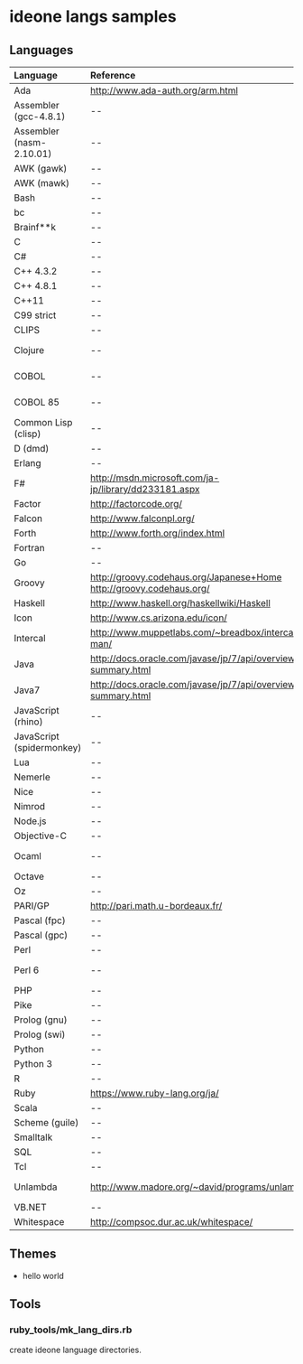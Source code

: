 # ideone langs samples
## Languages

|Language|Reference|version|
|:-------|:-----------|:--|
|Ada|http://www.ada-auth.org/arm.html|gnat-4.6|
|Assembler (gcc-4.8.1)|--|4.8.1|
|Assembler (nasm-2.10.01)|--|2.10.01|
|AWK (gawk)|--|3.1.6|
|AWK (mawk)|--|1.3.3|
|Bash|--|4.0.35|
|bc|--|1.06.95|
|Brainf**k|--|bff-1.0.3.1|
|C|--|gcc-4.8.1|
|C#|--|mono-2.8|
|C++ 4.3.2|--|gcc-4.3.2|
|C++ 4.8.1|--|gcc-4.8.1|
|C++11|--|gcc-4.8.1|
|C99 strict|--|gcc-4.8.1|
|CLIPS|--|clips 6.24|
|Clojure|--|clojure 1.5.0-RC2|
|COBOL|--|open-cobol-1.0|
|COBOL 85|--|tinycobol-0.65.9|
|Common Lisp (clisp)|--|clisp 2.47|
|D (dmd)|--|dmd-2.042|
|Erlang|--|erl-5.7.3|
|F#|http://msdn.microsoft.com/ja-jp/library/dd233181.aspx|fsharp-2.0.0|
|Factor|http://factorcode.org/|factor-0.93|
|Falcon|http://www.falconpl.org/|falcon-0.9.6.6|
|Forth|http://www.forth.org/index.html|gforth-0.7.0|
|Fortran|--|gfortran-4.8|
|Go|--|1.0.3|
|Groovy|http://groovy.codehaus.org/Japanese+Home<br />http://groovy.codehaus.org/|groovy-2.1.6|
|Haskell|http://www.haskell.org/haskellwiki/Haskell|ghc-7.6.3|
|Icon|http://www.cs.arizona.edu/icon/|iconc 9.4.3|
|Intercal|http://www.muppetlabs.com/~breadbox/intercal-man/|c-intercal 28.0-r1|
|Java|http://docs.oracle.com/javase/jp/7/api/overview-summary.html|1.7.0_25|
|Java7|http://docs.oracle.com/javase/jp/7/api/overview-summary.html|1.7.0_11|
|JavaScript (rhino)|--|rhino-1.7R4|
|JavaScript (spidermonkey)|--|spidermonkey-1.7|
|Lua|--|luac 5.1.4|
|Nemerle|--|ncc 0.9.3|
|Nice|--|nicec 0.9.6|
|Nimrod|--|nimrod-0.8.8|
|Node.js|--|0.8.11|
|Objective-C|--|gcc-4.5.1|
|Ocaml|--|ocamlopt 3.10.2|
|Octave|--|3.6.2|
|Oz|--|mozart-1.4.0|
|PARI/GP|http://pari.math.u-bordeaux.fr/|2.5.1|
|Pascal (fpc)|--|fpc 2.6.2|
|Pascal (gpc)|--|gpc 20070904|
|Perl|--|perl 5.16.2|
|Perl 6|--|rakudo-2010.08|
|PHP|--|php 5.4.4|
|Pike|--|pike 7.6.86|
|Prolog (gnu)|--|gprolog-1.3.1|
|Prolog (swi)|--|swipl 5.6.64|
|Python|--|python 2.7.3|
|Python 3|--|python-3.2.3|
|R|--|R-2.11.1|
|Ruby|https://www.ruby-lang.org/ja/|ruby-1.9.3|
|Scala|--|scala-2.10.2|
|Scheme (guile)|--|guile 1.8.5|
|Smalltalk|--|gst 3.1|
|SQL|--|sqlite3-3.7.3|
|Tcl|--|tclsh 8.5.7|
|Unlambda|http://www.madore.org/~david/programs/unlambda/|unlambda-2.0.0|
|VB.NET|--|mono-2.4.2.3|
|Whitespace|http://compsoc.dur.ac.uk/whitespace/|wspace 0.3|

## Themes
* hello world

## Tools
### ruby_tools/mk_lang_dirs.rb
create ideone language directories.
